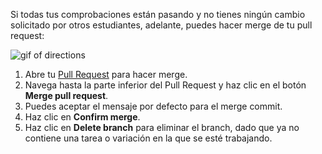 Si todas tus comprobaciones están pasando y no tienes ningún cambio solicitado por otros estudiantes, adelante, puedes hacer merge de tu pull request:

![gif of directions](../images/gifs/intro/merge-intro.gif)

1. Abre tu [Pull Request](https://github.com/githubschool/open-enrollment-classes-introduction-to-github/pulls) para hacer merge.
1. Navega hasta la parte inferior del Pull Request y haz clic en el botón **Merge pull request**.
1. Puedes aceptar el mensaje por defecto para el merge commit.
1. Haz clic en **Confirm merge**.
1. Haz clic en **Delete branch** para eliminar el branch, dado que ya no contiene una tarea o variación en la que se esté trabajando.
